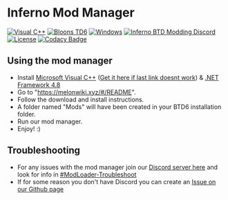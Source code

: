 # Inferno Mod Manager
[![Visual C++](https://img.shields.io/badge/language-C%2B%2B%2FCLI-0066ff.svg)](https://en.wikipedia.org/wiki/Microsoft_Visual_C%2B%2B) [![Bloons TD6](https://img.shields.io/badge/game-Bloons%20TD6-brightgreen.svg)](https://btd6.com/) [![Windows](https://img.shields.io/badge/platform-Windows-0078d7.svg)](https://en.wikipedia.org/wiki/Microsoft_Windows) [![Inferno BTD Modding Discord](https://img.shields.io/discord/758553724226109480)](https://discord.gg/D7v6h3KSQN) [![License](https://img.shields.io/badge/license-GPL%203-critical)](https://github.com/Inferno-Dev-Team/Inferno-Mod-Manager/blob/main/LICENSE) [![Codacy Badge](https://app.codacy.com/project/badge/Grade/2636542b4cb04d02ad5471debd016b9a)](https://www.codacy.com?utm_source=github.com&amp;utm_medium=referral&amp;utm_content=Inferno-Dev-Team/Inferno-Mod-Manager&amp;utm_campaign=Badge_Grade)

## Using the mod manager
 - Install [Microsoft Visual C++](https://aka.ms/vs/17/release/vc_redist.x64.exe) ([Get it here if last link doesnt work](https://www.microsoft.com/en-us/download/details.aspx?id=48145)) & [.NET Framework 4.8](https://go.microsoft.com/fwlink/?LinkId=2085155)
 - Go to "https://melonwiki.xyz/#/README".
 - Follow the download and install instructions.
 - A folder named "Mods" will have been created in your BTD6 installation folder.
 - Run our mod manager.
 - Enjoy! :)

## Troubleshooting
 - For any issues with the mod manager join our [Discord server here](https://discord.gg/JB8KHnJj69) and look for info in [#ModLoader-Troubleshoot](https://discordapp.com/channels/758553724226109480/782770073432752158)
 - If for some reason you don't have Discord you can create an [Issue on our Github page](https://github.com/Inferno-Dev-Team/Inferno-Mod-Manager/issues)

